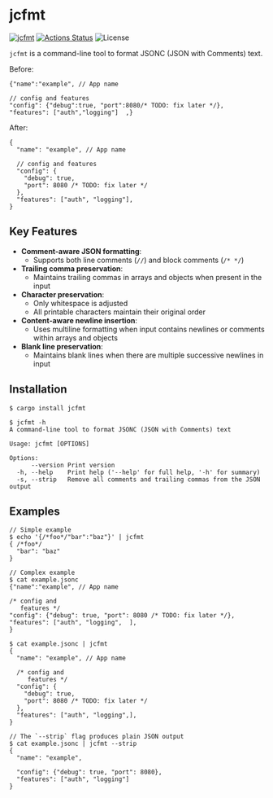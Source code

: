 jcfmt
=====

[![jcfmt](https://img.shields.io/crates/v/jcfmt.svg)](https://crates.io/crates/jcfmt)
[![Actions Status](https://github.com/sile/jcfmt/workflows/CI/badge.svg)](https://github.com/sile/jcfmt/actions)
![License](https://img.shields.io/crates/l/jcfmt)

`jcfmt` is a command-line tool to format JSONC (JSON with Comments) text.

Before:
```jsonc
{"name":"example", // App name

// config and features
"config": {"debug":true, "port":8080/* TODO: fix later */},
"features": ["auth","logging"]  ,}
```

After:
```jsonc
{
  "name": "example", // App name

  // config and features
  "config": {
    "debug": true,
    "port": 8080 /* TODO: fix later */
  },
  "features": ["auth", "logging"],
}
```

Key Features
------------

- **Comment-aware JSON formatting**:
  - Supports both line comments (`//`) and block comments (`/* */`)
- **Trailing comma preservation**:
  - Maintains trailing commas in arrays and objects when present in the input
- **Character preservation**:
  - Only whitespace is adjusted
  - All printable characters maintain their original order
- **Content-aware newline insertion**:
  - Uses multiline formatting when input contains newlines or comments within arrays and objects
- **Blank line preservation**:
  - Maintains blank lines when there are multiple successive newlines in input

Installation
------------

```console
$ cargo install jcfmt

$ jcfmt -h
A command-line tool to format JSONC (JSON with Comments) text

Usage: jcfmt [OPTIONS]

Options:
      --version Print version
  -h, --help    Print help ('--help' for full help, '-h' for summary)
  -s, --strip   Remove all comments and trailing commas from the JSON output
```

Examples
--------

```console
// Simple example
$ echo '{/*foo*/"bar":"baz"}' | jcfmt
{ /*foo*/
  "bar": "baz"
}

// Complex example
$ cat example.jsonc
{"name":"example", // App name

/* config and
   features */
"config": {"debug": true, "port": 8080 /* TODO: fix later */},
"features": ["auth", "logging",  ],
}

$ cat example.jsonc | jcfmt
{
  "name": "example", // App name

  /* config and
     features */
  "config": {
    "debug": true,
    "port": 8080 /* TODO: fix later */
  },
  "features": ["auth", "logging",],
}

// The `--strip` flag produces plain JSON output
$ cat example.jsonc | jcfmt --strip
{
  "name": "example",

  "config": {"debug": true, "port": 8080},
  "features": ["auth", "logging"]
}
```
